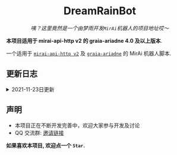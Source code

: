 <div align="center">

# DreamRainBot

_咦？这里竟然是一个由梦雨开发`MirAi`机器人的项目地址哎～_

</div>

**本项目适用于 mirai-api-http v2 的 graia-ariadne 4.0 及以上版本**.

一个适用于 [`mirai-api-http v2`](https://github.com/project-mirai/mirai-api-http) 及 [`graia-ariadne`](https://github.com/GraiaProject/Ariadne) 的 MirAi 机器人脚本.

## 更新日志
<details>
  <summary>2021-11-23日更新</summary>

**权限相关**

- 添加管理员+At或管理员QQ
- 删除管理员+At或管理员QQ
- 查看管理员

**基础功能**
- 禁言+被禁言人+时间（没有时间则默认5分钟
- 解除禁言+被禁言人
- 禁言全体
- 解除全体
- 开启违禁检测
- 关闭违禁检测
- 添加违禁词+想要添加的违禁词
- 删除违禁词+想要删除的违禁词

**娱乐功能**
- 开启智能聊天
- 关闭智能聊天
- At机器人+聊天内容
</details>

## 声明
- 本项目正在不断开发完善中，欢迎大家参与开发及讨论
- QQ 交流群: [邀请链接](https://jq.qq.com/?_wv=1027&k=Y1BFaYi0)

**如果喜欢本项目, 欢迎点一个 `Star`.**
